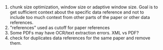 1. chunk size optimization, window size or adaptive window size. Goal is to get sufficient context about the specific data reference and not to include too much context from other parts of the paper or other data references.
2. "references" used as cutoff for paper references
3. Some PDFs may have OCR/text extraction errors. XML vs PDF?
4. check for duplicates data references for the same paper and remove them.